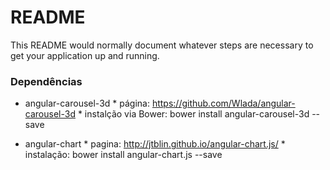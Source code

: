 # README #

This README would normally document whatever steps are necessary to get your application up and running.

### Dependências ###

* angular-carousel-3d
      * página: https://github.com/Wlada/angular-carousel-3d
      * instalção via Bower: bower install angular-carousel-3d --save

* angular-chart
      * pagina: http://jtblin.github.io/angular-chart.js/
      * instalação: bower install angular-chart.js --save